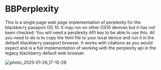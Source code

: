# BBPerplexity
This Is a single page web page implementation of perplexity for the blackberry passport OS 10. It may run on other OS10 devices but it has not been checked. You will need a perplexity API key to be able to use this. All you need to do is to copy the html file to your local device and run it in the default blackberry passport browser. It works with citations as you would expect and is a full implementation of working with the perplexity api in the legacy blackberry default web browser.

![photo_2025-01-26_17-10-28](https://github.com/user-attachments/assets/c4957c6c-a1d5-40fc-909a-8c7594e3fc3a)
